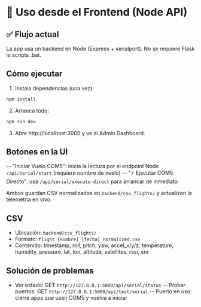 # 🚀 Uso desde el Frontend (Node API)

## ✅ Flujo actual
La app usa un backend en Node (Express + serialport). No se requiere Flask ni scripts .bat.

## Cómo ejecutar
1) Instala dependencias (una vez):
```powershell
npm install
```
2) Arranca todo:
```powershell
npm run dev
```
3) Abre http://localhost:3000 y ve al Admin Dashboard.

## Botones en la UI
-- "Iniciar Vuelo COM5": inicia la lectura por el endpoint Node `/api/serial/start` (requiere nombre de vuelo)
-- "⚡ Ejecutar COM5 Directo": usa `/api/serial/execute-direct` para arrancar de inmediato

Ambos guardan CSV normalizados en `backend/csv_flights/` y actualizan la telemetría en vivo.

## CSV
- Ubicación: `backend/csv_flights/`
- Formato: `flight_[nombre]_[fecha]_normalized.csv`
- Contenido: timestamp, roll, pitch, yaw, accel_x/y/z, temperature, humidity, pressure, lat, lon, altitude, satellites, rssi, snr

## Solución de problemas
- Ver estado: GET `http://127.0.0.1:5000/api/serial/status`
-- Probar puertos: GET `http://127.0.0.1:5000/api/test/serial`
-- Puerto en uso: cierre apps que usen COM5 y vuelva a iniciar